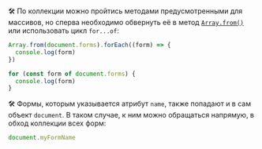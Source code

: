 🛠 По коллекции можно пройтись методами предусмотренными для массивов, но сперва необходимо обвернуть её в метод [`Array.from()`](/js/array-from) или использовать цикл `for...of`:

```js
Array.from(document.forms).forEach((form) => {
  console.log(form)
})

for (const form of document.forms) {
  console.log(form)
}
```

🛠 Формы, которым указывается атрибут `name`, также попадают и в сам объект `document`. В таком случае, к ним можно обращаться напрямую, в обход коллекции всех форм:

```js
document.myFormName
```
